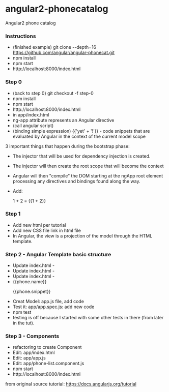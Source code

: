 # angular2-phonecatalog
Angular2 phone catalog


### Instructions

* (finished example) git clone --depth=16 https://github.com/angular/angular-phonecat.git
* npm install
* npm start
* http://localhost:8000/index.html

### Step 0

* (back to step 0) git checkout -f step-0
* npm install
* npm start
* http://localhost:8000/index.html
* in app/index.html
* <html ng-app> ng-app attribute represents an Angular directive
* (call angular script) <script src="bower_components/angular/angular.js"></script>
* (binding simple expression) {{'yet' + '!'}} - code snippets that are evaluated by Angular in the context of the current model scope

3 important things that happen during the bootstrap phase:
* The injector that will be used for dependency injection is created.
* The injector will then create the root scope that will become the context
* Angular will then "compile" the DOM starting at the ngApp root element processing any directives and bindings found along the way.

* Add: <p>1 + 2 = {{1 + 2}}</p>

### Step 1

* Add new html per tutorial
* Add new CSS file link in html file
* In Angular, the view is a projection of the model through the HTML template.

### Step 2 - Angular Template basic structure

* Update index.html - <html ng-app="phonecatApp">
* Update index.html - <body ng-controller="PhoneListController">
* Update index.html - <li ng-repeat="phone in phones"><span>{{phone.name}}</span><p>{{phone.snippet}}</p></li>
* Creat Model: app.js file, add code
* Test it: app/app.spec.js: add new code
* npm test
* testing is off because I started with some other tests in there (from later in the tut).

### Step 3 - Components

* refactoring to create Component
* Edit: app/index.html
* Edit: app/app.js
* Edit: app/phone-list.component.js
* npm start
* http://localhost:8000/index.html


from original source tutorial:
https://docs.angularjs.org/tutorial

